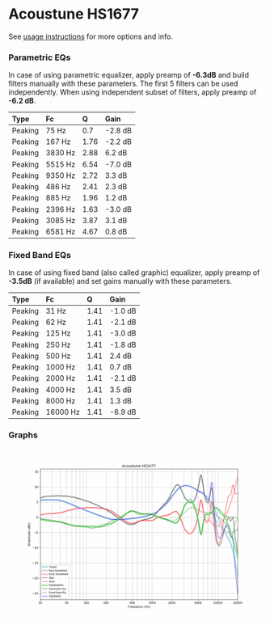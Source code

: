 # Acoustune HS1677
See [usage instructions](https://github.com/jaakkopasanen/AutoEq#usage) for more options and info.

### Parametric EQs
In case of using parametric equalizer, apply preamp of **-6.3dB** and build filters manually
with these parameters. The first 5 filters can be used independently.
When using independent subset of filters, apply preamp of **-6.2 dB**.

| Type    | Fc      |    Q | Gain    |
|:--------|:--------|:-----|:--------|
| Peaking | 75 Hz   | 0.7  | -2.8 dB |
| Peaking | 167 Hz  | 1.76 | -2.2 dB |
| Peaking | 3830 Hz | 2.88 | 6.2 dB  |
| Peaking | 5515 Hz | 6.54 | -7.0 dB |
| Peaking | 9350 Hz | 2.72 | 3.3 dB  |
| Peaking | 486 Hz  | 2.41 | 2.3 dB  |
| Peaking | 885 Hz  | 1.96 | 1.2 dB  |
| Peaking | 2396 Hz | 1.63 | -3.0 dB |
| Peaking | 3085 Hz | 3.87 | 3.1 dB  |
| Peaking | 6581 Hz | 4.67 | 0.8 dB  |

### Fixed Band EQs
In case of using fixed band (also called graphic) equalizer, apply preamp of **-3.5dB**
(if available) and set gains manually with these parameters.

| Type    | Fc       |    Q | Gain    |
|:--------|:---------|:-----|:--------|
| Peaking | 31 Hz    | 1.41 | -1.0 dB |
| Peaking | 62 Hz    | 1.41 | -2.1 dB |
| Peaking | 125 Hz   | 1.41 | -3.0 dB |
| Peaking | 250 Hz   | 1.41 | -1.8 dB |
| Peaking | 500 Hz   | 1.41 | 2.4 dB  |
| Peaking | 1000 Hz  | 1.41 | 0.7 dB  |
| Peaking | 2000 Hz  | 1.41 | -2.1 dB |
| Peaking | 4000 Hz  | 1.41 | 3.5 dB  |
| Peaking | 8000 Hz  | 1.41 | 1.3 dB  |
| Peaking | 16000 Hz | 1.41 | -6.9 dB |

### Graphs
![](./Acoustune%20HS1677.png)